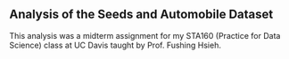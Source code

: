 ## Analysis of the Seeds and Automobile Dataset

This analysis was a midterm assignment for my STA160 (Practice for Data Science) class at UC Davis taught by Prof. Fushing Hsieh.